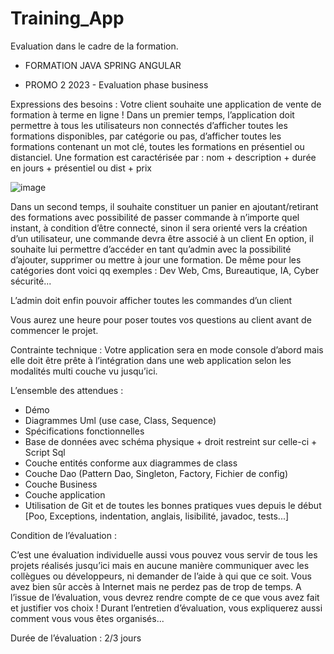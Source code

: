 # Training_App
Evaluation dans le cadre de la formation.

- FORMATION JAVA SPRING ANGULAR

- PROMO 2 2023 - Evaluation phase business

Expressions des besoins :
Votre client souhaite une application de vente de formation à terme en ligne !
Dans un premier temps, l’application doit permettre à tous les utilisateurs non connectés d’afficher
toutes les formations disponibles, par catégorie ou pas, d’afficher toutes les formations contenant un
mot clé, toutes les formations en présentiel ou distanciel.
Une formation est caractérisée par : nom + description + durée en jours + présentiel ou dist + prix

![image](https://user-images.githubusercontent.com/90391689/224923781-b44dea5c-c746-4035-bdf5-07209509ab2d.png)

Dans un second temps, il souhaite constituer un panier en ajoutant/retirant des formations avec
possibilité de passer commande à n’importe quel instant, à condition d’être connecté, sinon il sera
orienté vers la création d’un utilisateur, une commande devra être associé à un client
En option, il souhaite lui permettre d’accéder en tant qu’admin avec la possibilité d’ajouter,
supprimer ou mettre à jour une formation. De même pour les catégories dont voici qq exemples :
Dev Web, Cms, Bureautique, IA, Cyber sécurité...

L’admin doit enfin pouvoir afficher toutes les commandes d’un client

Vous aurez une heure pour poser toutes vos questions au client avant de commencer le projet.

Contrainte technique : Votre application sera en mode console d’abord mais elle doit être prête à
l’intégration dans une web application selon les modalités multi couche vu jusqu’ici.

L’ensemble des attendues :
- Démo
- Diagrammes Uml (use case, Class, Sequence)
- Spécifications fonctionnelles
- Base de données avec schéma physique + droit restreint sur celle-ci + Script Sql
- Couche entités conforme aux diagrammes de class
- Couche Dao (Pattern Dao, Singleton, Factory, Fichier de config)
- Couche Business
- Couche application
- Utilisation de Git et de toutes les bonnes pratiques vues depuis le début [Poo, Exceptions,
indentation, anglais, lisibilité, javadoc, tests...]

Condition de l’évaluation :

C’est une évaluation individuelle aussi vous pouvez vous servir de tous les projets réalisés jusqu’ici
mais en aucune manière communiquer avec les collègues ou développeurs, ni demander de l’aide à
qui que ce soit. Vous avez bien sûr accès à Internet mais ne perdez pas de trop de temps.
A l’issue de l’évaluation, vous devrez rendre compte de ce que vous avez fait et justifier vos choix !
Durant l’entretien d’évaluation, vous expliquerez aussi comment vous vous êtes organisés...

Durée de l’évaluation : 2/3 jours
